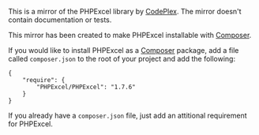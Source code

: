 This is a mirror of the PHPExcel library by [CodePlex](http://phpexcel.codeplex.com). The mirror doesn't contain documentation or tests.

This mirror has been created to make PHPExcel installable with [Composer](http://packagist.org/).

If you would like to install PHPExcel as a [Composer](http://packagist.org/) package, add a file called `composer.json` to the root of your project and add the following:

    {
        "require": {
            "PHPExcel/PHPExcel": "1.7.6"
        }
    }

If you already have a `composer.json` file, just add an attitional requirement for PHPExcel.